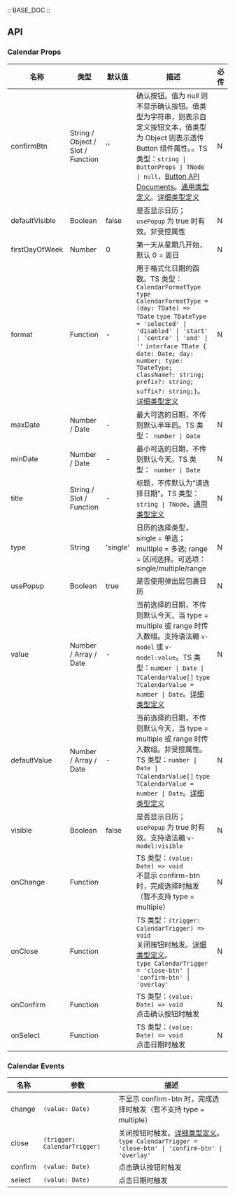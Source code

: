 :: BASE_DOC ::

## API

### Calendar Props

名称 | 类型 | 默认值 | 描述 | 必传
-- | -- | -- | -- | --
confirmBtn | String / Object / Slot / Function | '' | 确认按钮。值为 null 则不显示确认按钮。值类型为字符串，则表示自定义按钮文本，值类型为 Object 则表示透传 Button 组件属性。。TS 类型：`string \| ButtonProps \| TNode \| null`，[Button API Documents](./button?tab=api)。[通用类型定义](https://github.com/Tencent/tdesign-mobile-vue/blob/develop/src/common.ts)。[详细类型定义](https://github.com/Tencent/tdesign-mobile-vue/tree/develop/src/calendar/type.ts) | N
defaultVisible | Boolean | false | 是否显示日历；`usePopup` 为 true 时有效。非受控属性 | N
firstDayOfWeek | Number | 0 | 第一天从星期几开始，默认 0 = 周日 | N
format | Function | - | 用于格式化日期的函数。TS 类型：`CalendarFormatType ` `type CalendarFormatType = (day: TDate) => TDate` `type TDateType = 'selected' \| 'disabled' \| 'start' \| 'centre' \| 'end' \| ''` `interface TDate { date: Date; day: number; type: TDateType; className?: string; prefix?: string; suffix?: string;}`。[详细类型定义](https://github.com/Tencent/tdesign-mobile-vue/tree/develop/src/calendar/type.ts) | N
maxDate | Number / Date | - | 最大可选的日期，不传则默认半年后。TS 类型：` number \| Date` | N
minDate | Number / Date | - | 最小可选的日期，不传则默认今天。TS 类型：` number \| Date` | N
title | String / Slot / Function | - | 标题，不传默认为“请选择日期”。TS 类型：`string \| TNode`。[通用类型定义](https://github.com/Tencent/tdesign-mobile-vue/blob/develop/src/common.ts) | N
type | String | 'single' | 日历的选择类型，single = 单选；multiple = 多选; range = 区间选择。可选项：single/multiple/range | N
usePopup | Boolean | true | 是否使用弹出层包裹日历 | N
value | Number / Array / Date | - | 当前选择的日期，不传则默认今天，当 type = multiple 或 range 时传入数组。支持语法糖 `v-model` 或 `v-model:value`。TS 类型：`number \| Date \| TCalendarValue[]` `type TCalendarValue = number \| Date`。[详细类型定义](https://github.com/Tencent/tdesign-mobile-vue/tree/develop/src/calendar/type.ts) | N
defaultValue | Number / Array / Date | - | 当前选择的日期，不传则默认今天，当 type = multiple 或 range 时传入数组。非受控属性。TS 类型：`number \| Date \| TCalendarValue[]` `type TCalendarValue = number \| Date`。[详细类型定义](https://github.com/Tencent/tdesign-mobile-vue/tree/develop/src/calendar/type.ts) | N
visible | Boolean | false | 是否显示日历；`usePopup` 为 true 时有效。支持语法糖 `v-model:visible` | N
onChange | Function |  | TS 类型：`(value: Date) => void`<br/>不显示 confirm-btn 时，完成选择时触发（暂不支持 type = multiple） | N
onClose | Function |  | TS 类型：`(trigger: CalendarTrigger) => void`<br/>关闭按钮时触发。[详细类型定义](https://github.com/Tencent/tdesign-mobile-vue/tree/develop/src/calendar/type.ts)。<br/>`type CalendarTrigger = 'close-btn' \| 'confirm-btn' \| 'overlay'`<br/> | N
onConfirm | Function |  | TS 类型：`(value: Date) => void`<br/>点击确认按钮时触发 | N
onSelect | Function |  | TS 类型：`(value: Date) => void`<br/>点击日期时触发 | N

### Calendar Events

名称 | 参数 | 描述
-- | -- | --
change | `(value: Date)` | 不显示 confirm-btn 时，完成选择时触发（暂不支持 type = multiple）
close | `(trigger: CalendarTrigger)` | 关闭按钮时触发。[详细类型定义](https://github.com/Tencent/tdesign-mobile-vue/tree/develop/src/calendar/type.ts)。<br/>`type CalendarTrigger = 'close-btn' \| 'confirm-btn' \| 'overlay'`<br/>
confirm | `(value: Date)` | 点击确认按钮时触发
select | `(value: Date)` | 点击日期时触发
